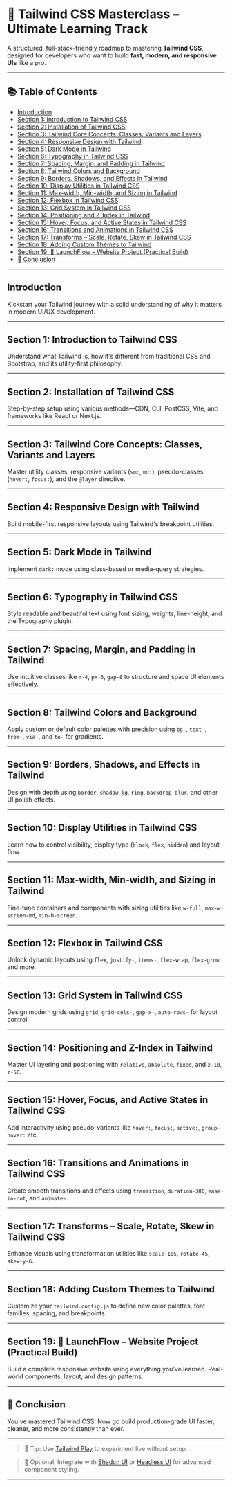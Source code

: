# 🚀 Tailwind CSS Masterclass – Ultimate Learning Track

A structured, full-stack-friendly roadmap to mastering **Tailwind CSS**, designed for developers who want to build **fast, modern, and responsive UIs** like a pro.

---

## 📚 Table of Contents

- [Introduction](#introduction)
- [Section 1: Introduction to Tailwind CSS](#section-1-introduction-to-tailwind-css)
- [Section 2: Installation of Tailwind CSS](#section-2-installation-of-tailwind-css)
- [Section 3: Tailwind Core Concepts: Classes, Variants and Layers](#section-3-tailwind-core-concepts-classes-variants-and-layers)
- [Section 4: Responsive Design with Tailwind](#section-4-responsive-design-with-tailwind)
- [Section 5: Dark Mode in Tailwind](#section-5-dark-mode-in-tailwind)
- [Section 6: Typography in Tailwind CSS](#section-6-typography-in-tailwind-css)
- [Section 7: Spacing, Margin, and Padding in Tailwind](#section-7-spacing-margin-and-padding-in-tailwind)
- [Section 8: Tailwind Colors and Background](#section-8-tailwind-colors-and-background)
- [Section 9: Borders, Shadows, and Effects in Tailwind](#section-9-borders-shadows-and-effects-in-tailwind)
- [Section 10: Display Utilities in Tailwind CSS](#section-10-display-utilities-in-tailwind-css)
- [Section 11: Max-width, Min-width, and Sizing in Tailwind](#section-11-max-width-min-width-and-sizing-in-tailwind)
- [Section 12: Flexbox in Tailwind CSS](#section-12-flexbox-in-tailwind-css)
- [Section 13: Grid System in Tailwind CSS](#section-13-grid-system-in-tailwind-css)
- [Section 14: Positioning and Z-Index in Tailwind](#section-14-positioning-and-z-index-in-tailwind)
- [Section 15: Hover, Focus, and Active States in Tailwind CSS](#section-15-hover-focus-and-active-states-in-tailwind-css)
- [Section 16: Transitions and Animations in Tailwind CSS](#section-16-transitions-and-animations-in-tailwind-css)
- [Section 17: Transforms – Scale, Rotate, Skew in Tailwind CSS](#section-17-transforms--scale-rotate-skew-in-tailwind-css)
- [Section 18: Adding Custom Themes to Tailwind](#section-18-adding-custom-themes-to-tailwind)
- [Section 19: 🚀 LaunchFlow – Website Project (Practical Build)](#section-19--launchflow--website-project-practical-build)
- [🎯 Conclusion](#-conclusion)

---

## Introduction
Kickstart your Tailwind journey with a solid understanding of why it matters in modern UI/UX development.

---

## Section 1: Introduction to Tailwind CSS
Understand what Tailwind is, how it's different from traditional CSS and Bootstrap, and its utility-first philosophy.

---

## Section 2: Installation of Tailwind CSS
Step-by-step setup using various methods—CDN, CLI, PostCSS, Vite, and frameworks like React or Next.js.

---

## Section 3: Tailwind Core Concepts: Classes, Variants and Layers
Master utility classes, responsive variants (`sm:`, `md:`), pseudo-classes (`hover:`, `focus:`), and the `@layer` directive.

---

## Section 4: Responsive Design with Tailwind
Build mobile-first responsive layouts using Tailwind's breakpoint utilities.

---

## Section 5: Dark Mode in Tailwind
Implement `dark:` mode using class-based or media-query strategies.

---

## Section 6: Typography in Tailwind CSS
Style readable and beautiful text using font sizing, weights, line-height, and the Typography plugin.

---

## Section 7: Spacing, Margin, and Padding in Tailwind
Use intuitive classes like `m-4`, `px-6`, `gap-8` to structure and space UI elements effectively.

---

## Section 8: Tailwind Colors and Background
Apply custom or default color palettes with precision using `bg-`, `text-`, `from-`, `via-`, and `to-` for gradients.

---

## Section 9: Borders, Shadows, and Effects in Tailwind
Design with depth using `border`, `shadow-lg`, `ring`, `backdrop-blur`, and other UI polish effects.

---

## Section 10: Display Utilities in Tailwind CSS
Learn how to control visibility, display type (`block`, `flex`, `hidden`) and layout flow.

---

## Section 11: Max-width, Min-width, and Sizing in Tailwind
Fine-tune containers and components with sizing utilities like `w-full`, `max-w-screen-md`, `min-h-screen`.

---

## Section 12: Flexbox in Tailwind CSS
Unlock dynamic layouts using `flex`, `justify-`, `items-`, `flex-wrap`, `flex-grow` and more.

---

## Section 13: Grid System in Tailwind CSS
Design modern grids using `grid`, `grid-cols-`, `gap-x-`, `auto-rows-` for layout control.

---

## Section 14: Positioning and Z-Index in Tailwind
Master UI layering and positioning with `relative`, `absolute`, `fixed`, and `z-10`, `z-50`.

---

## Section 15: Hover, Focus, and Active States in Tailwind CSS
Add interactivity using pseudo-variants like `hover:`, `focus:`, `active:`, `group-hover:` etc.

---

## Section 16: Transitions and Animations in Tailwind CSS
Create smooth transitions and effects using `transition`, `duration-300`, `ease-in-out`, and `animate-`.

---

## Section 17: Transforms – Scale, Rotate, Skew in Tailwind CSS
Enhance visuals using transformation utilities like `scale-105`, `rotate-45`, `skew-y-6`.

---

## Section 18: Adding Custom Themes to Tailwind
Customize your `tailwind.config.js` to define new color palettes, font families, spacing, and breakpoints.

---

## Section 19: 🚀 LaunchFlow – Website Project (Practical Build)
Build a complete responsive website using everything you’ve learned. Real-world components, layout, and design patterns.

---

## 🎯 Conclusion
You've mastered Tailwind CSS! Now go build production-grade UI faster, cleaner, and more consistently than ever.

---

> 🔗 Tip: Use [Tailwind Play](https://play.tailwindcss.com/) to experiment live without setup.

> 🧩 Optional: Integrate with [Shadcn UI](https://ui.shadcn.com/) or [Headless UI](https://headlessui.dev/) for advanced component styling.

---

